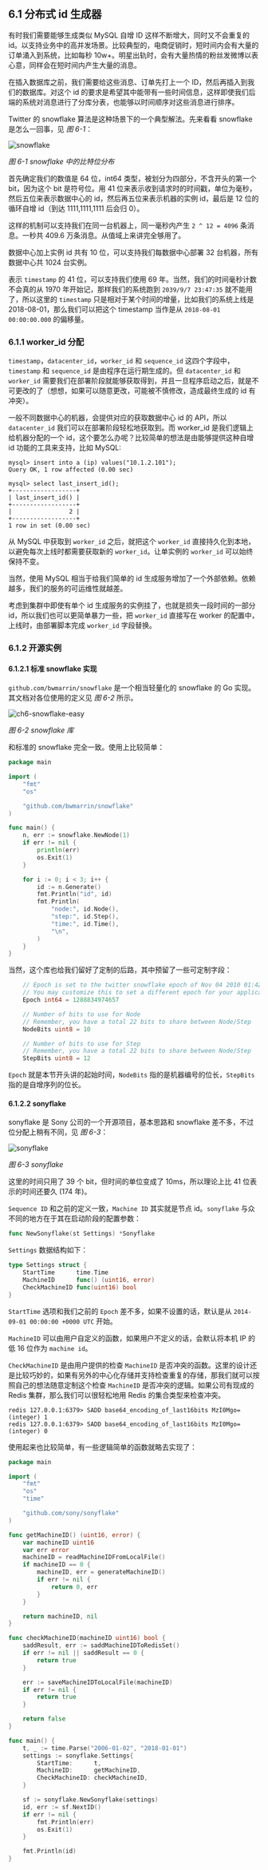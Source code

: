 ## 6.1 分布式 id 生成器

有时我们需要能够生成类似 MySQL 自增 ID 这样不断增大，同时又不会重复的 id。以支持业务中的高并发场景。比较典型的，电商促销时，短时间内会有大量的订单涌入到系统，比如每秒 10w+。明星出轨时，会有大量热情的粉丝发微博以表心意，同样会在短时间内产生大量的消息。

在插入数据库之前，我们需要给这些消息、订单先打上一个 ID，然后再插入到我们的数据库。对这个 id 的要求是希望其中能带有一些时间信息，这样即使我们后端的系统对消息进行了分库分表，也能够以时间顺序对这些消息进行排序。

Twitter 的 snowflake 算法是这种场景下的一个典型解法。先来看看 snowflake 是怎么一回事，见 *图 6-1*：

![snowflake](../images/ch6-snowflake.png)

*图 6-1 snowflake 中的比特位分布*

首先确定我们的数值是 64 位，int64 类型，被划分为四部分，不含开头的第一个 bit，因为这个 bit 是符号位。用 41 位来表示收到请求时的时间戳，单位为毫秒，然后五位来表示数据中心的 id，然后再五位来表示机器的实例 id，最后是 12 位的循环自增 id（到达 1111,1111,1111 后会归 0）。

这样的机制可以支持我们在同一台机器上，同一毫秒内产生 `2 ^ 12 = 4096` 条消息。一秒共 409.6 万条消息。从值域上来讲完全够用了。

数据中心加上实例 id 共有 10 位，可以支持我们每数据中心部署 32 台机器，所有数据中心共 1024 台实例。

表示 `timestamp` 的 41 位，可以支持我们使用 69 年。当然，我们的时间毫秒计数不会真的从 1970 年开始记，那样我们的系统跑到 `2039/9/7 23:47:35` 就不能用了，所以这里的 `timestamp` 只是相对于某个时间的增量，比如我们的系统上线是 2018-08-01，那么我们可以把这个 timestamp 当作是从 `2018-08-01 00:00:00.000` 的偏移量。

### 6.1.1 worker_id 分配

`timestamp`，`datacenter_id`，`worker_id` 和 `sequence_id` 这四个字段中，`timestamp` 和 `sequence_id` 是由程序在运行期生成的。但 `datacenter_id` 和 `worker_id` 需要我们在部署阶段就能够获取得到，并且一旦程序启动之后，就是不可更改的了（想想，如果可以随意更改，可能被不慎修改，造成最终生成的 id 有冲突）。

一般不同数据中心的机器，会提供对应的获取数据中心 id 的 API，所以 `datacenter_id` 我们可以在部署阶段轻松地获取到。而 worker_id 是我们逻辑上给机器分配的一个 id，这个要怎么办呢？比较简单的想法是由能够提供这种自增 id 功能的工具来支持，比如 MySQL:

```shell
mysql> insert into a (ip) values("10.1.2.101");
Query OK, 1 row affected (0.00 sec)

mysql> select last_insert_id();
+------------------+
| last_insert_id() |
+------------------+
|                2 |
+------------------+
1 row in set (0.00 sec)
```

从 MySQL 中获取到 `worker_id` 之后，就把这个 `worker_id` 直接持久化到本地，以避免每次上线时都需要获取新的 `worker_id`。让单实例的 `worker_id` 可以始终保持不变。

当然，使用 MySQL 相当于给我们简单的 id 生成服务增加了一个外部依赖。依赖越多，我们的服务的可运维性就越差。

考虑到集群中即使有单个 id 生成服务的实例挂了，也就是损失一段时间的一部分 id，所以我们也可以更简单暴力一些，把 `worker_id` 直接写在 worker 的配置中，上线时，由部署脚本完成 `worker_id` 字段替换。

### 6.1.2 开源实例

#### 6.1.2.1 标准 snowflake 实现

`github.com/bwmarrin/snowflake` 是一个相当轻量化的 snowflake 的 Go 实现。其文档对各位使用的定义见 *图 6-2* 所示。

![ch6-snowflake-easy](../images/ch6-snowflake-easy.png)

*图 6-2 snowflake 库*

和标准的 snowflake 完全一致。使用上比较简单：

```go
package main

import (
	"fmt"
	"os"

	"github.com/bwmarrin/snowflake"
)

func main() {
	n, err := snowflake.NewNode(1)
	if err != nil {
		println(err)
		os.Exit(1)
	}

	for i := 0; i < 3; i++ {
		id := n.Generate()
		fmt.Println("id", id)
		fmt.Println(
			"node:", id.Node(),
			"step:", id.Step(),
			"time:", id.Time(),
			"\n",
		)
	}
}
```

当然，这个库也给我们留好了定制的后路，其中预留了一些可定制字段：

```go
	// Epoch is set to the twitter snowflake epoch of Nov 04 2010 01:42:54 UTC
	// You may customize this to set a different epoch for your application.
	Epoch int64 = 1288834974657

	// Number of bits to use for Node
	// Remember, you have a total 22 bits to share between Node/Step
	NodeBits uint8 = 10

	// Number of bits to use for Step
	// Remember, you have a total 22 bits to share between Node/Step
	StepBits uint8 = 12
```

`Epoch` 就是本节开头讲的起始时间，`NodeBits` 指的是机器编号的位长，`StepBits` 指的是自增序列的位长。

#### 6.1.2.2 sonyflake

sonyflake 是 Sony 公司的一个开源项目，基本思路和 snowflake 差不多，不过位分配上稍有不同，见 *图 6-3*：

![sonyflake](../images/ch6-snoyflake.png)

*图 6-3 sonyflake*

这里的时间只用了 39 个 bit，但时间的单位变成了 10ms，所以理论上比 41 位表示的时间还要久 (174 年)。

`Sequence ID` 和之前的定义一致，`Machine ID` 其实就是节点 id。`sonyflake` 与众不同的地方在于其在启动阶段的配置参数：

```go
func NewSonyflake(st Settings) *Sonyflake
```

`Settings` 数据结构如下：

```go
type Settings struct {
	StartTime      time.Time
	MachineID      func() (uint16, error)
	CheckMachineID func(uint16) bool
}
```

`StartTime` 选项和我们之前的 `Epoch` 差不多，如果不设置的话，默认是从 `2014-09-01 00:00:00 +0000 UTC` 开始。

`MachineID` 可以由用户自定义的函数，如果用户不定义的话，会默认将本机 IP 的低 16 位作为 `machine id`。

`CheckMachineID` 是由用户提供的检查 `MachineID` 是否冲突的函数。这里的设计还是比较巧妙的，如果有另外的中心化存储并支持检查重复的存储，那我们就可以按照自己的想法随意定制这个检查 `MachineID` 是否冲突的逻辑。如果公司有现成的 Redis 集群，那么我们可以很轻松地用 Redis 的集合类型来检查冲突。

```shell
redis 127.0.0.1:6379> SADD base64_encoding_of_last16bits MzI0Mgo=
(integer) 1
redis 127.0.0.1:6379> SADD base64_encoding_of_last16bits MzI0Mgo=
(integer) 0
```

使用起来也比较简单，有一些逻辑简单的函数就略去实现了：

```go
package main

import (
	"fmt"
	"os"
	"time"

	"github.com/sony/sonyflake"
)

func getMachineID() (uint16, error) {
	var machineID uint16
	var err error
	machineID = readMachineIDFromLocalFile()
	if machineID == 0 {
		machineID, err = generateMachineID()
		if err != nil {
			return 0, err
		}
	}

	return machineID, nil
}

func checkMachineID(machineID uint16) bool {
	saddResult, err := saddMachineIDToRedisSet()
	if err != nil || saddResult == 0 {
		return true
	}

	err := saveMachineIDToLocalFile(machineID)
	if err != nil {
		return true
	}

	return false
}

func main() {
	t, _ := time.Parse("2006-01-02", "2018-01-01")
	settings := sonyflake.Settings{
		StartTime:      t,
		MachineID:      getMachineID,
		CheckMachineID: checkMachineID,
	}

	sf := sonyflake.NewSonyflake(settings)
	id, err := sf.NextID()
	if err != nil {
		fmt.Println(err)
		os.Exit(1)
	}

	fmt.Println(id)
}
```
